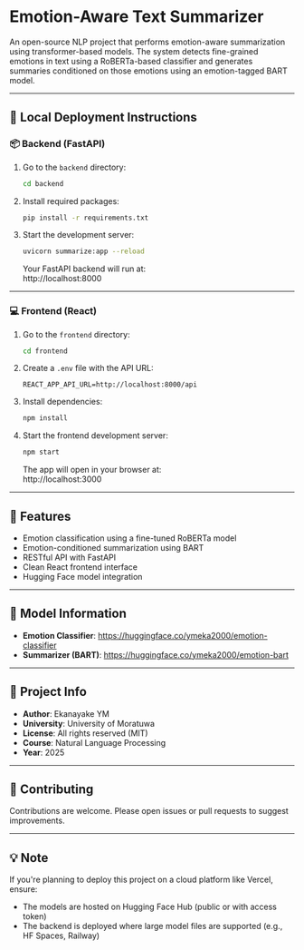 # Emotion-Aware Text Summarizer

An open-source NLP project that performs emotion-aware summarization using transformer-based models. The system detects fine-grained emotions in text using a RoBERTa-based classifier and generates summaries conditioned on those emotions using an emotion-tagged BART model.

---

## 🚀 Local Deployment Instructions

### 📦 Backend (FastAPI)

1. Go to the `backend` directory:
   ```bash
   cd backend
   ```

2. Install required packages:
   ```bash
   pip install -r requirements.txt
   ```

3. Start the development server:
   ```bash
   uvicorn summarize:app --reload
   ```

   Your FastAPI backend will run at:  
   http://localhost:8000

---

### 💻 Frontend (React)

1. Go to the `frontend` directory:
   ```bash
   cd frontend
   ```

2. Create a `.env` file with the API URL:
   ```env
   REACT_APP_API_URL=http://localhost:8000/api
   ```

3. Install dependencies:
   ```bash
   npm install
   ```

4. Start the frontend development server:
   ```bash
   npm start
   ```

   The app will open in your browser at:  
   http://localhost:3000

---

## 🧠 Features

- Emotion classification using a fine-tuned RoBERTa model
- Emotion-conditioned summarization using BART
- RESTful API with FastAPI
- Clean React frontend interface
- Hugging Face model integration

---

## 🧾 Model Information

- **Emotion Classifier**: https://huggingface.co/ymeka2000/emotion-classifier
- **Summarizer (BART)**: https://huggingface.co/ymeka2000/emotion-bart

---

## 📌 Project Info

- **Author**: Ekanayake YM  
- **University**: University of Moratuwa  
- **License**: All rights reserved (MIT)
- **Course**: Natural Language Processing
- **Year**: 2025
---

## 🤝 Contributing

Contributions are welcome. Please open issues or pull requests to suggest improvements.

---

## 💡 Note

If you're planning to deploy this project on a cloud platform like Vercel, ensure:
- The models are hosted on Hugging Face Hub (public or with access token)
- The backend is deployed where large model files are supported (e.g., HF Spaces, Railway)
